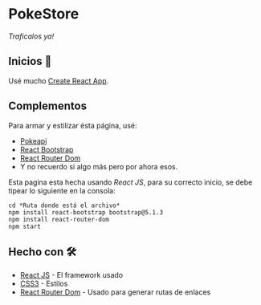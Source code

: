 #  PokeStore

_Traficalos ya!_

## Inicios 🚀

Usé mucho [Create React App](https://github.com/facebook/create-react-app).

## Complementos

Para armar y estilizar ésta página, usé:

* [Pokeapi](https://pokeapi.co)
* [React Bootstrap](https://github.com/react-bootstrap/react-bootstrap)
* [React Router Dom](https://v5.reactrouter.com/web/guides/quick-start)
* Y no recuerdo si algo más pero por ahora esos.

Esta pagina esta hecha usando _React JS_, para su correcto inicio, se debe tipear lo siguiente en la consola:

```
cd *Ruta donde está el archivo*
npm install react-bootstrap bootstrap@5.1.3
npm install react-router-dom
npm start
```


## Hecho con 🛠️


* [React JS](https://es.reactjs.org/) - El framework usado
* [CSS3](https://developer.mozilla.org/es/docs/Web/CSS) - Estilos
* [React Router Dom](https://reactrouter.com/) - Usado para generar rutas de enlaces



